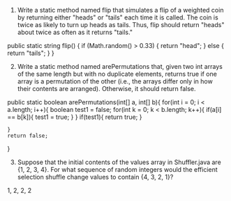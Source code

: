 1. Write a static method named flip that simulates a flip of a weighted coin by returning either
"heads" or "tails" each time it is called. The coin is twice as likely to turn up heads as tails.
Thus, flip should return "heads" about twice as often as it returns "tails."

public static string flip() {
  if (Math.random() > 0.33) {
    return "head";
  }
  else {
    return "tails";
  }
}

2. Write a static method named arePermutations that, given two int arrays of the same length
but with no duplicate elements, returns true if one array is a permutation of the other (i.e., the
arrays differ only in how their contents are arranged). Otherwise, it should return false.

public static boolean arePermutations(int[] a, int[] b){
    for(int i = 0; i < a.length; i++){
        boolean test1 = false;
        for(int k = 0; k < b.length; k++){
            if(a[i] == b[k]){
                test1 = true;
            }
        }
        if(test1){
            return true;
        }

    }
    return false;
}

3. Suppose that the initial contents of the values array in Shuffler.java are {1, 2, 3,
4}. For what sequence of random integers would the efficient selection shuffle change values to
contain {4, 3, 2, 1}?

1, 2, 2, 2